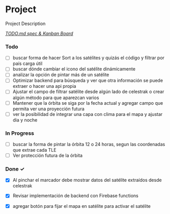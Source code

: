 # Project

Project Description

<em>[TODO.md spec & Kanban Board](https://bit.ly/3fCwKfM)</em>

### Todo

- [ ] buscar forma de hacer Sort a los satélites y quizás el código y filtrar por país carga útil  
- [ ] buscar dónde cambiar el icono del satélite dinámicamente  
- [ ] analizar la opción de pintar más de un satélite  
- [ ] Optimizar backend para búsqueda y ver que otra información se puede extraer o hacer una api propia  
- [ ] Ajustar el campo de filtrar satélite desde algún lado de celestrak o crear algún método para que aparezcan varios  
- [ ] Mantener que la órbita se siga por la fecha actual y agregar campo que permita ver una proyección futura  
- [ ] ver la posibilidad de integrar una capa con clima para el mapa y ajustar dia y noche  

### In Progress

- [ ] buscar la forma de pintar la órbita 12 o 24 horas, segun las coordenadas que extrae cada TLE  
- [ ] Ver protección futura de la órbita  

### Done ✓

- [x] Al pinchar el marcador debe mostrar datos del satélite extraídos desde celestrak  
- [x] Revisar implementación de backend con Firebase functions  
- [x] agregar botón para fijar el mapa en satélite para activar el satélite  

